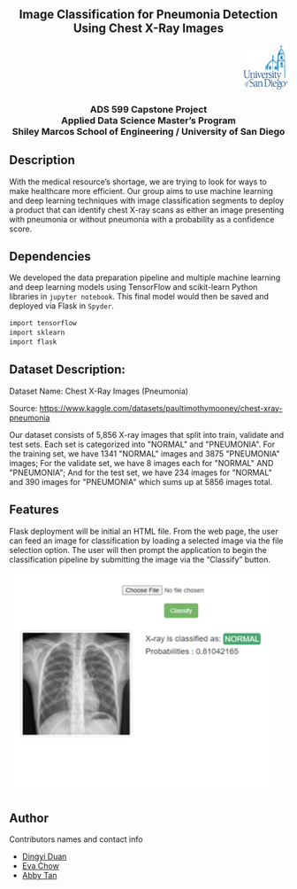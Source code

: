 <h2 align="center"> Image Classification for Pneumonia Detection Using Chest X-Ray Images</h2>
<div align="right">
<img src="Image Folder/USD Logo.png" alt="Logo" width="80" height="80">
</div>
<h3 align="center"> ADS 599 Capstone Project <br /> 
  Applied Data Science Master’s Program <br /> 
  Shiley Marcos School of Engineering / University of San Diego 
</h3>

## Description
With the medical resource’s shortage, we are trying to look for ways to make healthcare more efficient. Our group aims to use machine learning and deep learning techniques with image classification segments to deploy a product that can identify chest X-ray scans as either an image presenting with pneumonia or without pneumonia with a probability as a confidence score.

## Dependencies
We developed the data preparation pipeline and multiple machine learning and deep learning models using TensorFlow and scikit-learn Python libraries in `jupyter notebook`. This final model would then be saved and deployed via Flask in `Spyder`. 
```sh
import tensorflow
import sklearn
import flask
```

## Dataset Description:
Dataset Name: Chest X-Ray Images (Pneumonia)

Source: https://www.kaggle.com/datasets/paultimothymooney/chest-xray-pneumonia

Our dataset consists of 5,856 X-ray images that split into train, validate and test sets. Each set is categorized into "NORMAL" and "PNEUMONIA". For the training set, we have 1341 "NORMAL" images and 3875 "PNEUMONIA" images; For the validate set, we have 8 images each for "NORMAL" AND "PNEUMONIA"; And for the test set, we have 234 images for "NORMAL" and 390 images for "PNEUMONIA" which sums up at 5856 images total.

## Features
Flask deployment will be initial an HTML file. From the web page, the user can feed an image for classification by loading a selected image via the file selection option. The user will then prompt the application to begin the classification pipeline by submitting the image via the “Classify” button.

 <img src="Image Folder/Flask Demo.png" alt="Logo" width="480" height="400">

## Author
Contributors names and contact info

* <a href="https://github.com/dingyiduan7"> Dingyi Duan </a> <br />
* <a href="https://github.com/evchow"> Eva Chow </a> <br />
* <a href="https://github.com/Abby-Tan"> Abby Tan </a> <br />
